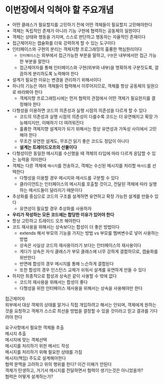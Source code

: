 # 이번장에서 익혀야 할 주요개념
- 어떤 클래스가 필요할지를 고민하기 전에 어떤 객체들이 필요할지 고민해야한다
- 객체는 독립적인 존재가 아니라 기능 구현에 협력하는 공동체의 일원이다
- 객체는 상태와 행동을 가지며, 스스로 판단하고 행동하는 자율적인 존재이다
- 접근제어자는 캡슐화를 더욱 강력하게 할 수 있는 도구이다
- 인터페이스와 구현의 분리는 객체지향 프로그래밍의 훌륭한 핵심원리이다
  - `인터페이스`는 외부에서 접근가능한 부분을 말하고, `구현`은 내부에서만 접근 가능한 부분을 말한다
  - 접근제어자를 통해 인터페이스와 구현(외부와 내부)을 명확하게 구분짓도록, 깔끔하게 분리하도록 노력해야 한다
- 설계가 필요한 이유는 변경을 관리하기 위해서이다
- 하나의 기능은 여러 객체들이 협력해서 이루어지므로, 객체를 항상 공동체의 일원으로 바라봐야 한다
  - 객체지향 프로그래밍시에는 먼저 협력의 관점에서 어떤 객체가 필요한지를 결정해야 한다
- 다형성을 이용하면 코드의 의존성과 실행 시점의 의존성을 다르게 할 수 있다
  - 코드의 의존성과 실행 시점의 의존성이 다를수록 코드는 더 유연해지고 확장 가능해지지만, 이해하기 더 여려워진다
  - 훌륭한 객체지향 설계자가 되기 위해서는 항상 유연성과 가독성 사이에서 고민해야 한다
  - 무조건 유연한 설계도, 무조건 읽기 좋은 코드도 정답이 아니다
  - **설계는 트레이드오프의 산물이다**
- 다형성이란 동일한 메시지를 수신했을 때 객체의 타입에 따라 다르게 응답할 수 있는 능력을 의미한다
- 객체는 다른 객체에 `메시지`를 전송하고, 객체는 수신된 메시지를 처리할 `메서드`를 선택한다
  - 다형성을 이용할 경우 메시지와 메서드를 구분할 수 있다
  - 클라이언트는 인터페이스의 메시지를 호출할 것이고, 전달된 객체에 따라 실행하는 메서드들이 달라지기 때문이다
- 추상화를 중심으로 코드의 구조를 설계하면 유연하고 확장 가능한 설계를 만들수 있다
  - 유연성이 필요할 경우 추상화를 사용하자
- **우리가 작성하는 모든 코드에는 합당한 이유가 있어야 한다**
- 항상 고민하고 트레이드 오프 해야한다
- 코드 재사용을 위해서는 상속보다는 합성이 더 좋은 방법이다
  - extends 해서 부모의 기능을 가지는 방법 vs 부모를 멤버변수로 넣어 사용하는 방법
  - 상속은 사실상 코드의 재사용이라기 보다는 인터페이스의 재사용이다
  - 게다가 상속은 자식 클래스가 부모 클래스에 너무 강하게 결합하므로, 캡슐화를 위반한다
  - 반면에 합성의 경우 메시지를 통해 느슨하게 결합된다
  - 또한 합성의 경우 인스턴스 교체가 쉬워서 설계를 유연하게 만들 수 있다
- 하지만 최종적으로 합성과 상속은 같이 사용할 수 밖에 없다
  - 코드의 재사용을 위해서는 합성이 좋다
  - 다형성을 위한 인터페이스 재사용을 위해서는 상속을 사용해야만 한다

접근제어자  
외부에서 대상 객체의 상태를 알거나 직접 개입하려고 해서는 안되며, 객체에게 원하는 것을 요청하고 객체가 스스로 최선을 방법을 결정할 수 있을 것이라고 믿고 결과를 기다려야 한다  

요구사항에서 필요한 객체들 추출  
메시지 추출  
메시지에 맞는 객체선택  
메시지를 처리하기 위한 메서드 작성  
메시지를 처리하기 위해 필요한 상태를 가짐  
메시지(책임) 주도로 설계해야한다  
협력 문맥을 고려하고 위의 행위를 한다? 이건 이해가 안된다  
객체가 탄생하고, 거기서 메시지를 전달하면서 협력이 생기는것은 아니었을까?  
협력은 어떻게 설계하는가?      